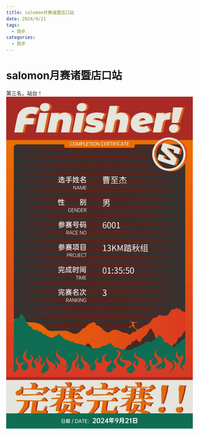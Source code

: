 ```yaml
---
title: salomon月赛诸暨店口站
date: 2024/9/21
tags:
  - 跑步
categories:
  - 跑步
---
```


# salomon月赛诸暨店口站

第三名，站台！
<img src="../img/11.jpg"/>
